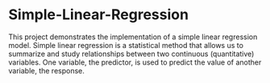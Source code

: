 # Simple-Linear-Regression
This project demonstrates the implementation of a simple linear regression model. Simple linear regression is a statistical method that allows us to summarize and study relationships between two continuous (quantitative) variables. One variable, the predictor, is used to predict the value of another variable, the response.
